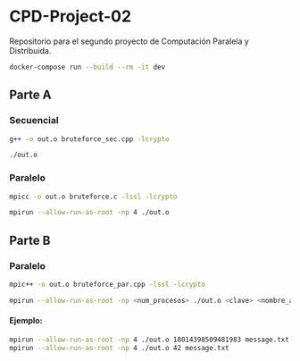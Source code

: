 # CPD-Project-02
Repositorio para el segundo proyecto de Computación Paralela y Distribuida.

```bash
docker-compose run --build --rm -it dev
```

## Parte A
### Secuencial
```bash
g++ -o out.o bruteforce_sec.cpp -lcrypto
```
```bash
./out.o
```
### Paralelo
```bash
mpicc -o out.o bruteforce.c -lssl -lcrypto
```

```bash
mpirun --allow-run-as-root -np 4 ./out.o
```

## Parte B
### Paralelo
```bash
mpic++ -o out.o bruteforce_par.cpp -lssl -lcrypto
```

```bash
mpirun --allow-run-as-root -np <num_procesos> ./out.o <clave> <nombre_archivo_txt>
```

#### Ejemplo:
```bash
mpirun --allow-run-as-root -np 4 ./out.o 18014398509481983 message.txt
mpirun --allow-run-as-root -np 4 ./out.o 42 message.txt
```